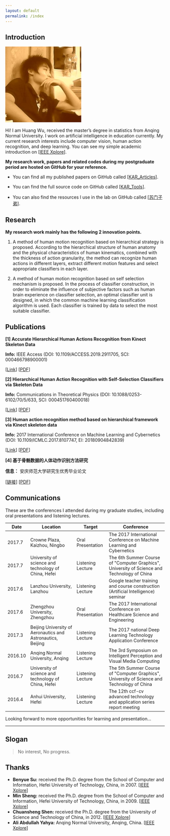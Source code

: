 ```yaml
---
layout: default
permalink: /index
---
```


## Introduction

<img class="profile-picture" src="I.jpg">

Hi! I am Huang Wu, received the master’s degree in statistics from Anqing Normal University. I work on artificial intelligence in education currently. My current research interests include computer vision, human action recognition, and deep learning. You can see my simple academic introduction on [[IEEE Xplore](https://ieeexplore.ieee.org/author/37086242899)].

**My research work, papers and related codes during my postgraduate period are hosted on GitHub for your reference.**

* You can find all my published papers on GitHub called [[KAR_Articles](https://github.com/vic9527/KAR_Articles)].

* You can find the full source code on GitHub called [[KAR_Tools](https://github.com/vic9527/KAR_Tools)].

* You can also find the resources I use in the lab on GitHub called [[苏门子弟](https://github.com/bysu2017)].

## Research

**My research work mainly has the following 2 innovation points.**

1) A method of human motion recognition based on hierarchical strategy is proposed. According to the hierarchical structure of human anatomy and the physical characteristics of human kinematics, combined with the thickness of action granularity, the method can recognize human actions in different layers, extract different motion features and select appropriate classifiers in each layer.

2) A method of human motion recognition based on self selection mechanism is proposed. In the process of classifier construction, in order to eliminate the influence of subjective factors such as human brain experience on classifier selection, an optimal classifier unit is designed, in which the common machine learning classification algorithm is used. Each classifier is trained by data to select the most suitable classifier.

## Publications

**[1] Accurate Hierarchical Human Actions Recognition from Kinect Skeleton Data** 

**Info:** IEEE Access (DOI: 10.1109/ACCESS.2019.2911705, SCI: 000466798900001)

[[Link](https://ieeexplore.ieee.org/document/8693506)]
[[PDF](https://github.com/vic9527/KAR_Articles/raw/master/2.IEEE-Access%EF%BC%9AAccurate%20Hierarchical%20Human%20Actions%20Recognition%20From%20Kinect%20Skeleton%20Data.pdf)]

**[2] Hierarchical Human Action Recognition with Self-Selection Classifiers via Skeleton Data** 

**Info:** Communications in Theoretical Physics (DOI: 10.1088/0253-6102/70/5/633, SCI: 000451760400018)

[[Link](https://iopscience.iop.org/article/10.1088/0253-6102/70/5/633)]
[[PDF](https://github.com/vic9527/KAR_Articles/raw/master/3.CTP%EF%BC%9AHierarchical%20Human%20Action%20Recognition%20with%20Self-Selection%20Classifiers%20via%20Skeleton%20Data.pdf)]

**[3] Human action recognition method based on hierarchical framework via Kinect skeleton data** 

**Info:** 2017 International Conference on Machine Learning and Cybernetics (DOI: 10.1109/ICMLC.2017.8107747, EI: 20180904842839)

[[Link](https://ieeexplore.ieee.org/document/8107747)]
[[PDF](https://github.com/vic9527/KAR_Articles/raw/master/1.ICMLC2017%EF%BC%9AHuman%20action%20recognition%20method%20based%20%20on%20hierarchical%20framework%20via%20Kinect%20skeleton%20data.pdf)]

**[4] 基于骨骼数据的人体动作识别方法研究**

**信息：** 安庆师范大学研究生优秀毕业论文

[[链接](http://gb.oversea.cnki.net/KCMS/detail/detail.aspx?filename=1018321962.nh&dbcode=CMFD&dbname=CMFDREF)]
[[PDF](https://github.com/vic9527/KAR_Articles/raw/master/%E5%9F%BA%E4%BA%8E%E9%AA%A8%E9%AA%BC%E6%95%B0%E6%8D%AE%E7%9A%84%E4%BA%BA%E4%BD%93%E5%8A%A8%E4%BD%9C%E8%AF%86%E5%88%AB%E6%96%B9%E6%B3%95%E7%A0%94%E7%A9%B6.pdf)]

## Communications

These are the conferences I attended during my graduate studies, including oral presentations and listening lectures.


Date | Location | Target | Conference
-----|-------|--------|--------
2017.7 | Crowne Plaza, Kaizhou, Ningbo | Oral Presentation | The 2017 International Conference on Machine Learning and Cybernetics
2017.7 | University of science and technology of China, Hefei | Listening Lecture | The 6th Summer Course of "Computer Graphics", University of Science and Technology of China
2017.6 | Lanzhou University, Lanzhou | Listening Lecture | Google teacher training and course construction (Artificial Intelligence) seminar
2017.6 | Zhengzhou University, Zhengzhou | Oral Presentation | The 2017 International Conference on Healthcare Science and Engineering 
2017.3 | Beijing University of Aeronautics and Astronautics, Beijing | Listening Lecture | The 2017 national Deep Learning Technology Application Conference
2016.10 | Anqing Normal University, Anqing | Listening Lecture | The 3rd Symposium on Intelligent Perception and Visual Media Computing
2016.7 | University of science and technology of China, Hefei | Listening Lecture | The 5th Summer Course of "Computer Graphics", University of Science and Technology of China
2016.4 | Anhui University, Hefei | Listening Lecture | The 12th ccf-cv advanced technology and application series report meeting

Looking forward to more opportunities for learning and presentation...

---

## Slogan

> No interest, No progress.

## Thanks

* **Benyue Su:** received the Ph.D. degree from the School of Computer and Information, Hefei University of Technology, China, in 2007. [[IEEE Xplore](https://ieeexplore.ieee.org/author/37664042300)]
* **Min Sheng:** received the Ph.D. degree from the School of Computer and Information, Hefei University of Technology, China, in 2009. [[IEEE Xplore](https://ieeexplore.ieee.org/author/37086246418)]
* **Chuansheng Shen:** received the Ph.D. degree from the University of Science and Technology of China, in 2012. [[IEEE Xplore](https://ieeexplore.ieee.org/author/37086822315)]
* **Ali Abdullah Yahya:** Anqing Normal University, Anqing, China. [[IEEE Xplore](https://ieeexplore.ieee.org/author/37086076552)]
